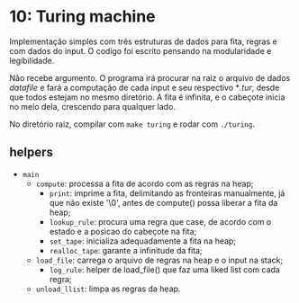 # 10: Turing machine

Implementação simples com três estruturas de dados para fita, regras e com dados do input.
O codigo foi escrito pensando na modularidade e legibilidade.

Não recebe argumento. O programa irá procurar na raiz o arquivo de dados *datafile* e fará a computação de cada input e seu respectivo **.tur*, desde que todos estejam no mesmo diretório. A fita é infinita, e o cabeçote inicia no meio dela, crescendo para qualquer lado.

No diretório raiz, compilar com `make turing` e rodar com `./turing`.

## helpers

* `main`
  * `compute`: processa a fita de acordo com as regras na heap;
    * `print`: imprime a fita, delimitando as fronteiras manualmente, já que não existe '\0', antes de compute() possa liberar a fita da heap;
    * `lookup_rule`: procura uma regra que case, de acordo com o estado e a posicao do cabeçote na fita;
    * `set_tape`: inicializa adequadamente a fita na heap;
    * `realloc_tape`: garante a infinitude da fita;
  * `load_file`: carrega o arquivo de regras na heap e o input na stack;
    * `log_rule`: helper de load_file() que faz uma liked list com cada regra;
  * `unload_llist`: limpa as regras da heap.
  